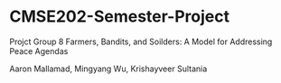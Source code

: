 # CMSE202-Semester-Project
Projct Group 8
Farmers, Bandits, and Soilders: A Model for Addressing Peace Agendas

Aaron Mallamad, Mingyang Wu, Krishayveer Sultania

